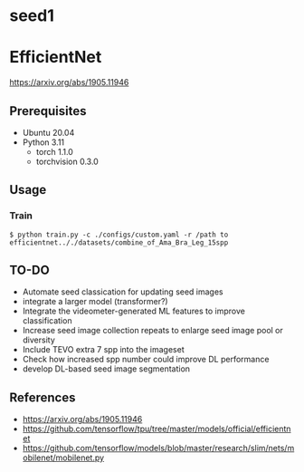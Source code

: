 # seed1
# EfficientNet

https://arxiv.org/abs/1905.11946

## Prerequisites

- Ubuntu 20.04
- Python 3.11
  - torch 1.1.0
  - torchvision 0.3.0

## Usage

### Train

```shell
$ python train.py -c ./configs/custom.yaml -r /path to efficientnet.././datasets/combine_of_Ama_Bra_Leg_15spp 
```

## TO-DO

- Automate seed classication for updating seed images
- integrate a larger model (transformer?)
- Integrate the videometer-generated ML features to improve classification
- Increase seed image collection repeats to enlarge seed image pool or diversity
- Include TEVO extra 7 spp into the imageset
- Check how increased spp number could improve DL performance
- develop DL-based seed image segmentation

## References

- https://arxiv.org/abs/1905.11946
- https://github.com/tensorflow/tpu/tree/master/models/official/efficientnet
- https://github.com/tensorflow/models/blob/master/research/slim/nets/mobilenet/mobilenet.py
